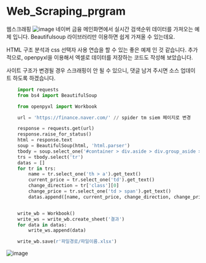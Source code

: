 # Web_Scraping_prgram
웹스크래핑 
![image](https://github.com/user-attachments/assets/75f1bcac-9601-4363-b4b7-ab67a57f3635)
네이버 금융 메인화면에서 실시간 검색순위 데이터를 가져오는 예제 입니다. Beautifulsoup 라이브러리만 이용하면 쉽게 가져올 수 있는데요.

HTML 구조 분석과 css 선택자 사용 연습을 할 수 있는 좋은 예제 인 것 같습니다. 추가적으로, openpyxl을 이용해서 엑셀로 데이터를 저장하는 코드도 작성해 보았습니다.

사이트 구조가 변경될 경우 스크래핑이 안 될 수 있으니, 댓글 남겨 주시면 소스 업데이트 하도록 하겠습니다.
```python
    import requests
    from bs4 import BeautifulSoup

    from openpyxl import Workbook

    url = 'https://finance.naver.com/' // spider tm siem 페이지로 변경

    response = requests.get(url)
    response.raise_for_status()
    html = response.text
    soup = BeautifulSoup(html, 'html.parser')
    tbody = soup.select_one('#container > div.aside > div.group_aside > div.aside_area.aside_popular > table > tbody')
    trs = tbody.select('tr')
    datas = []
    for tr in trs:
        name = tr.select_one('th > a').get_text()
        current_price = tr.select_one('td').get_text() 
        change_direction = tr['class'][0]
        change_price = tr.select_one('td > span').get_text()
        datas.append([name, current_price, change_direction, change_price])


    write_wb = Workbook()
    write_ws = write_wb.create_sheet('결과')
    for data in datas:
        write_ws.append(data)

    write_wb.save(r'파일경로/파일이름.xlsx')
```

![image](https://github.com/user-attachments/assets/ac1a7ab4-4375-4609-b464-d6748a47b8f9)
